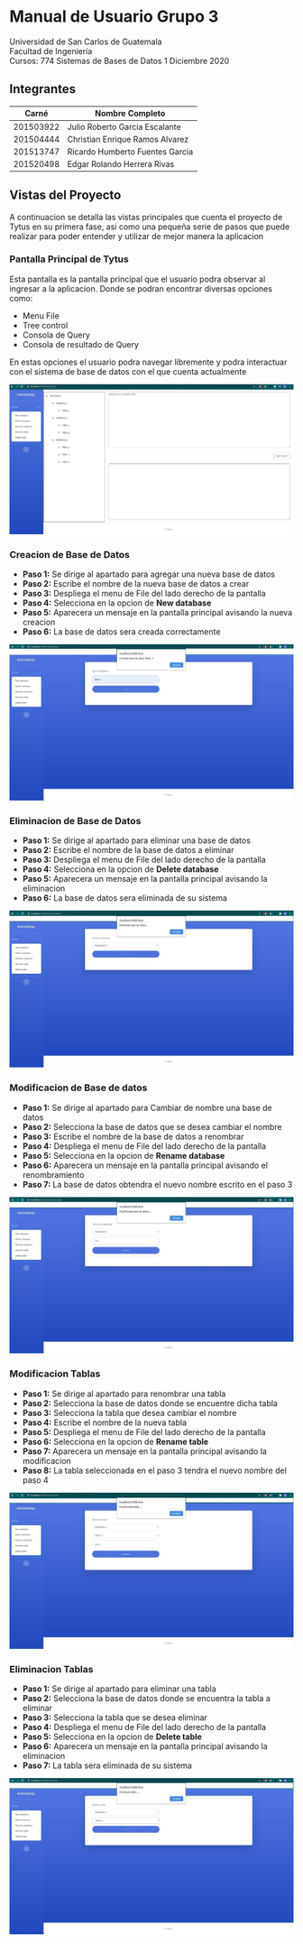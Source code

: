 # Manual de Usuario Grupo 3

Universidad de San Carlos de Guatemala  
Facultad de Ingeniería  
Cursos: 774 Sistemas de Bases de Datos 1 
Diciembre 2020

## Integrantes
Carné | Nombre Completo
-- | --
201503922 | Julio Roberto Garcia Escalante
201504444 | Christian Enrique Ramos Alvarez
201513747 | Ricardo Humberto Fuentes Garcia
201520498 | Edgar Rolando Herrera Rivas

## Vistas del Proyecto
A continuacion se detalla las vistas principales que cuenta el proyecto de Tytus en su primera fase, asi como una pequeña serie de pasos que puede realizar para poder entender y utilizar de mejor manera la aplicacion

### Pantalla Principal de Tytus
Esta pantalla es la pantalla principal que el usuario podra observar al ingresar a la aplicacion.
Donde se podran encontrar diversas opciones como:
* Menu File
* Tree control
* Consola de Query
* Consola de resultado de Query

En estas opciones el usuario podra navegar libremente y podra interactuar con el sistema de base de datos con el que cuenta actualmente

![Con titulo](img/1_Principal.jpeg "Pantalla Principal")

### Creacion de Base de Datos
* **Paso 1:** Se dirige al apartado para agregar una nueva base de datos
* **Paso 2:** Escribe el nombre de la nueva base de datos a crear
* **Paso 3:** Despliega el menu de File del lado derecho de la pantalla
* **Paso 4:** Selecciona en la opcion de **New database**
* **Paso 5:** Aparecera un mensaje en la pantalla principal avisando la nueva creacion
* **Paso 6:** La base de datos sera creada correctamente

![Con titulo](img/2_Creacion_BD.jpeg "Creacion BD")

### Eliminacion de Base de Datos
* **Paso 1:** Se dirige al apartado para eliminar una base de datos
* **Paso 2:** Escribe el nombre de la base de datos a eliminar
* **Paso 3:** Despliega el menu de File del lado derecho de la pantalla
* **Paso 4:** Selecciona en la opcion de **Delete database**
* **Paso 5:** Aparecera un mensaje en la pantalla principal avisando la eliminacion
* **Paso 6:** La base de datos sera eliminada de su sistema

![Con titulo](img/3_eliminar_BD.jpeg "Eliminar BD")

### Modificacion de Base de datos
* **Paso 1:** Se dirige al apartado para Cambiar de nombre una base de datos
* **Paso 2:** Selecciona la base de datos que se desea cambiar el nombre
* **Paso 3:** Escribe el nombre de la base de datos a renombrar
* **Paso 4:** Despliega el menu de File del lado derecho de la pantalla
* **Paso 5:** Selecciona en la opcion de **Rename database**
* **Paso 6:** Aparecera un mensaje en la pantalla principal avisando el renombramiento
* **Paso 7:** La base de datos obtendra el nuevo nombre escrito en el paso 3

![Con titulo](img/4_Modificar_BD.jpeg "Modificar BD")

### Modificacion Tablas
* **Paso 1:** Se dirige al apartado para renombrar una tabla
* **Paso 2:** Selecciona la base de datos donde se encuentre dicha tabla
* **Paso 3:** Selecciona la tabla que desea cambiar el nombre
* **Paso 4:** Escribe el nombre de la nueva tabla
* **Paso 5:** Despliega el menu de File del lado derecho de la pantalla
* **Paso 6:** Selecciona en la opcion de **Rename table** 
* **Paso 7:** Aparecera un mensaje en la pantalla principal avisando la modificacion
* **Paso 8:** La tabla seleccionada en el paso 3 tendra el nuevo nombre del paso 4

![Con titulo](img/5_Modificar_Tabla.jpeg "Modificar Tablas")

### Eliminacion Tablas
* **Paso 1:** Se dirige al apartado para eliminar una tabla
* **Paso 2:** Selecciona la base de datos donde se encuentra la tabla a eliminar
* **Paso 3:** Selecciona la tabla que se desea eliminar
* **Paso 4:** Despliega el menu de File del lado derecho de la pantalla
* **Paso 5:** Selecciona en la opcion de **Delete table**
* **Paso 6:** Aparecera un mensaje en la pantalla principal avisando la eliminacion
* **Paso 7:** La tabla sera eliminada de su sistema

![Con titulo](img/6_Eliminar_Tabla.jpeg "Eliminar Tablas")